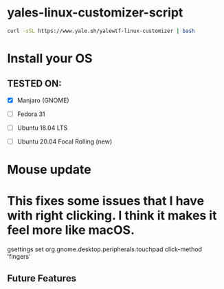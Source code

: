 # yales-linux-customizer-script

```bash
curl -sSL https://www.yale.sh/yalewtf-linux-customizer | bash
```





# Install your OS

## TESTED ON:

- [x] Manjaro (GNOME)
- [ ] Fedora 31
- [ ] Ubuntu 18.04 LTS
- [ ] Ubuntu 20.04 Focal Rolling (new)



# Mouse update
# This fixes some issues that I have with right clicking. I think it makes it feel more like macOS.

gsettings set org.gnome.desktop.peripherals.touchpad click-method 'fingers'



## Future Features

